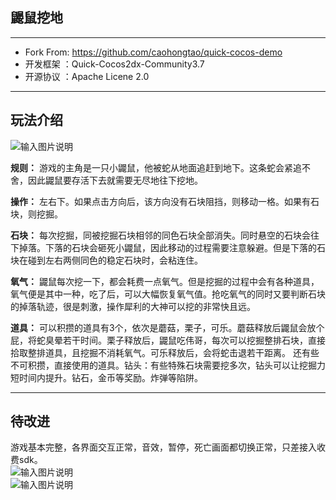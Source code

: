 ## 鼹鼠挖地
------

- Fork From: https://github.com/caohongtao/quick-cocos-demo
- 开发框架  ：Quick-Cocos2dx-Community3.7
- 开源协议  ：Apache Licene 2.0

------

## 玩法介绍

![输入图片说明](http://git.oschina.net/uploads/images/2015/1014/222620_f2846c9b_132413.jpeg "在这里输入图片标题")      

**规则：** 游戏的主角是一只小鼹鼠，他被蛇从地面追赶到地下。这条蛇会紧追不舍，因此鼹鼠要存活下去就需要无尽地往下挖地。

**操作：** 左右下。如果点击方向后，该方向没有石块阻挡，则移动一格。如果有石块，则挖掘。

**石块：** 每次挖掘，同被挖掘石块相邻的同色石块全部消失。同时悬空的石块会往下掉落。下落的石块会砸死小鼹鼠，因此移动的过程需要注意躲避。但是下落的石块在碰到左右两侧同色的稳定石块时，会粘连住。

**氧气：** 鼹鼠每次挖一下，都会耗费一点氧气。但是挖掘的过程中会有各种道具，氧气便是其中一种，吃了后，可以大幅恢复氧气值。抢吃氧气的同时又要判断石块的掉落轨迹，很是刺激，操作犀利的大神可以挖的非常快且远。

**道具：** 可以积攒的道具有3个，依次是蘑菇，栗子，可乐。蘑菇释放后鼹鼠会放个屁，将蛇臭晕若干时间。栗子释放后，鼹鼠吃伟哥，每次可以挖掘整排石块，直接拾取整排道具，且挖掘不消耗氧气。可乐释放后，会将蛇击退若干距离。
还有些不可积攒，直接使用的道具。钻头：有些特殊石块需要挖多次，钻头可以让挖掘力短时间内提升。钻石，金币等奖励。炸弹等陷阱。

------

## 待改进
游戏基本完整，各界面交互正常，音效，暂停，死亡画面都切换正常，只差接入收费sdk。   
![输入图片说明](http://git.oschina.net/uploads/images/2015/1014/230754_5ff8ebd3_132413.jpeg "在这里输入图片标题")   
![输入图片说明](http://git.oschina.net/uploads/images/2015/1014/230738_f2e024dc_132413.jpeg "在这里输入图片标题")   
